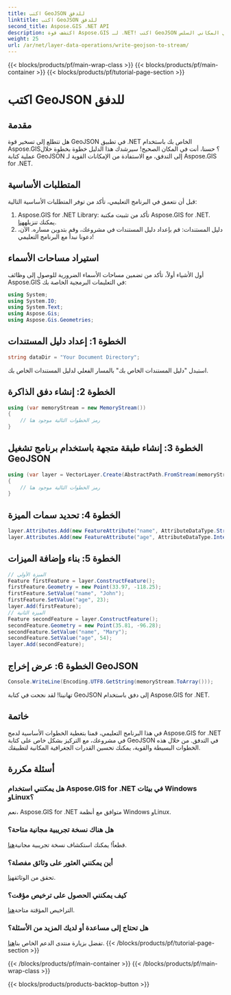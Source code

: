 ```yaml
---
title: اكتب GeoJSON للدفق
linktitle: اكتب GeoJSON للدفق
second_title: Aspose.GIS .NET API
description: اكتشف قوة Aspose.GIS لـ .NET! اكتب GeoJSON للبث بسهولة. قم بالتنزيل الآن للتكامل الجغرافي المكاني السلس.
weight: 25
url: /ar/net/layer-data-operations/write-geojson-to-stream/
---
```


{{< blocks/products/pf/main-wrap-class >}}
{{< blocks/products/pf/main-container >}}
{{< blocks/products/pf/tutorial-page-section >}}

# اكتب GeoJSON للدفق

## مقدمة
هل تتطلع إلى تسخير قوة GeoJSON في تطبيق .NET الخاص بك باستخدام Aspose.GIS؟ حسنا، أنت في المكان الصحيح! سيرشدك هذا الدليل خطوة بخطوة خلال عملية كتابة GeoJSON إلى التدفق، مع الاستفادة من الإمكانات القوية لـ Aspose.GIS for .NET.
## المتطلبات الأساسية
قبل أن نتعمق في البرنامج التعليمي، تأكد من توفر المتطلبات الأساسية التالية:
1. Aspose.GIS for .NET Library: تأكد من تثبيت مكتبة Aspose.GIS for .NET. يمكنك تنزيله[هنا](https://releases.aspose.com/gis/net/).
2. دليل المستندات: قم بإعداد دليل المستندات في مشروعك، وقم بتدوين مساره.
الآن، دعونا نبدأ مع البرنامج التعليمي!
## استيراد مساحات الأسماء
أول الأشياء أولاً، تأكد من تضمين مساحات الأسماء الضرورية للوصول إلى وظائف Aspose.GIS في التعليمات البرمجية الخاصة بك:
```csharp
using System;
using System.IO;
using System.Text;
using Aspose.Gis;
using Aspose.Gis.Geometries;
```
## الخطوة 1: إعداد دليل المستندات
```csharp
string dataDir = "Your Document Directory";
```
استبدل "دليل المستندات الخاص بك" بالمسار الفعلي لدليل المستندات الخاص بك.
## الخطوة 2: إنشاء دفق الذاكرة
```csharp
using (var memoryStream = new MemoryStream())
{
    // رمز الخطوات التالية موجود هنا
}
```
## الخطوة 3: إنشاء طبقة متجهة باستخدام برنامج تشغيل GeoJSON
```csharp
using (var layer = VectorLayer.Create(AbstractPath.FromStream(memoryStream), Drivers.GeoJson))
{
    // رمز الخطوات التالية موجود هنا
}
```
## الخطوة 4: تحديد سمات الميزة
```csharp
layer.Attributes.Add(new FeatureAttribute("name", AttributeDataType.String));
layer.Attributes.Add(new FeatureAttribute("age", AttributeDataType.Integer));
```
## الخطوة 5: بناء وإضافة الميزات
```csharp
// الميزة الأولى
Feature firstFeature = layer.ConstructFeature();
firstFeature.Geometry = new Point(33.97, -118.25);
firstFeature.SetValue("name", "John");
firstFeature.SetValue("age", 23);
layer.Add(firstFeature);
// الميزة الثانية
Feature secondFeature = layer.ConstructFeature();
secondFeature.Geometry = new Point(35.81, -96.28);
secondFeature.SetValue("name", "Mary");
secondFeature.SetValue("age", 54);
layer.Add(secondFeature);
```
## الخطوة 6: عرض إخراج GeoJSON
```csharp
Console.WriteLine(Encoding.UTF8.GetString(memoryStream.ToArray()));
```
تهانينا! لقد نجحت في كتابة GeoJSON إلى دفق باستخدام Aspose.GIS for .NET.
## خاتمة
في هذا البرنامج التعليمي، قمنا بتغطية الخطوات الأساسية لدمج Aspose.GIS for .NET في مشروعك، مع التركيز بشكل خاص على كتابة GeoJSON في التدفق. من خلال هذه الخطوات البسيطة والقوية، يمكنك تحسين القدرات الجغرافية المكانية لتطبيقك.
## أسئلة مكررة
### هل يمكنني استخدام Aspose.GIS for .NET في بيئات Windows وLinux؟
نعم، Aspose.GIS for .NET متوافق مع أنظمة Windows وLinux.
### هل هناك نسخة تجريبية مجانية متاحة؟
 قطعاً! يمكنك استكشاف نسخة تجريبية مجانية[هنا](https://releases.aspose.com/).
### أين يمكنني العثور على وثائق مفصلة؟
 تحقق من الوثائق[هنا](https://reference.aspose.com/gis/net/).
### كيف يمكنني الحصول على ترخيص مؤقت؟
 التراخيص المؤقتة متاحة[هنا](https://purchase.aspose.com/temporary-license/).
### هل تحتاج إلى مساعدة أو لديك المزيد من الأسئلة؟
 تفضل بزيارة منتدى الدعم الخاص بنا[هنا](https://forum.aspose.com/c/gis/33).
{{< /blocks/products/pf/tutorial-page-section >}}

{{< /blocks/products/pf/main-container >}}
{{< /blocks/products/pf/main-wrap-class >}}

{{< blocks/products/products-backtop-button >}}
